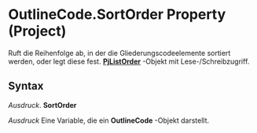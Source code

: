
# OutlineCode.SortOrder Property (Project)

Ruft die Reihenfolge ab, in der die Gliederungscodeelemente sortiert werden, oder legt diese fest.  **[PjListOrder](925b0e86-5f77-995c-18a9-96786f46bfcd.md)** -Objekt mit Lese-/Schreibzugriff.


## Syntax

 _Ausdruck_. **SortOrder**

 _Ausdruck_ Eine Variable, die ein **OutlineCode** -Objekt darstellt.

